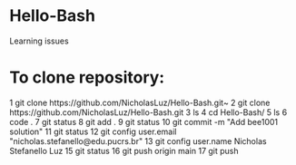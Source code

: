 # Hello-Bash
Learning issues

<h1> To clone repository:</h1>

<p>
1 git clone https://github.com/NicholasLuz/Hello-Bash.git~
2 git clone https://github.com/NicholasLuz/Hello-Bash.git
3 ls
4 cd Hello-Bash/
5 ls
6 code .
7 git status
8 git add .
9 git status
10 git commit -m "Add bee1001 solution"
11 git status
12 git config user.email "nicholas.stefanello@edu.pucrs.br"
13 git config user.name Nicholas Stefanello Luz
15 git status
16 git push origin main
17 git push
</p>
